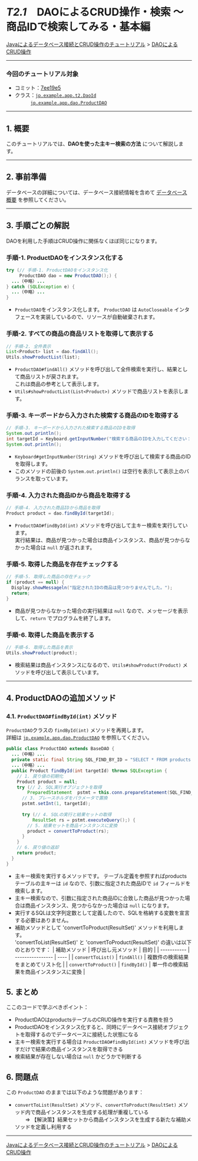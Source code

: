 # *T2.1*　DAOによるCRUD操作・検索 ～ 商品IDで検索してみる・基本編

[Javaによるデータベース接続とCRUD操作のチュートリアル](../tutorials.md) > [DAOによるCRUD操作](./20-dao.md)

---
### 今回のチュートリアル対象

- コミット：[7ee19e5](https://github.com/612-teacher001/jbasic-dao-demo/commit/7ee19e5)
- クラス：[`jp.example.app.t2.DaoId`](https://github.com/612-teacher001/jbasic-dao-demo/blob/main/src/main/java/jp/example/app/t2/DaoId.java)  
　　　[`jp.example.app.dao.ProductDAO`](https://github.com/612-teacher001/jbasic-dao-demo/blob/main/src/main/java/jp/example/app/dao/ProductDAO.java)

---

## 1. 概要

このチュートリアルでは、**DAOを使った主キー検索の方法** について解説します。

---

## 2. 事前準備

データベースの詳細については、データベース接続情報を含めて [データベース概要](../00-database.md) を参照してください。

---

## 3. 手順ごとの解説

DAOを利用した手順はCRUD操作に関係なくほぼ同じになります。

### 手順-1. ProductDAOをインスタンス化する
```java
try (// 手順-1. ProductDAOをインスタンス化
     ProductDAO dao = new ProductDAO();) {
  ...（中略）...
} catch (SQLException e) {
  ...（中略）...
}
```
- `ProductDAO`をインスタンス化します。
`ProductDAO` は `AutoCloseable` インタフェースを実装しているので、リソースが自動破棄されます。

### 手順-2. すべての商品の商品リストを取得して表示する
```java
// 手順-2. 全件表示
List<Product> list = dao.findAll();
Utils.showProductList(list);
```
- `ProductDAO#findAll()` メソッドを呼び出して全件検索を実行し、結果として商品リストが戻されます。  
これは商品の参考として表示します。
- `Utils#showProductList(List<Product>)` メソッドで商品リストを表示します。

### 手順-3. キーボードから入力された検索する商品のIDを取得する 
```java
// 手順-3. キーボードから入力された検索する商品のIDを取得
System.out.println();
int targetId = Keyboard.getInputNumber("検索する商品のIDを入力してください：");
System.out.println();
```
- `Keyboard#getInputNumber(String)` メソッドを呼び出して検索する商品のIDを取得します。
- このメソッドの前後の `System.out.println()` は空行を表示して表示上のバランスを取っています。

### 手順-4. 入力された商品IDから商品を取得する
```java
// 手順-4. 入力された商品IDから商品を取得
Product product = dao.findById(targetId);
```
- `ProductDAO#findById(int)` メソッドを呼び出して主キー検索を実行しています。  
実行結果は、商品が見つかった場合は商品インスタンス、商品が見つからなかった場合は `null` が返されます。  

### 手順-5. 取得した商品を存在チェックする
```java
// 手順-5. 取得した商品の存在チェック
if (product == null) {
  Display.showMessageln("指定されたIDの商品は見つかりませんでした。");
  return;
}
```
- 商品が見つからなかった場合の実行結果は `null` なので、メッセージを表示して、`return` でプログラムを終了します。  

### 手順-6. 取得した商品を表示する 
```java
// 手順-6. 取得した商品を表示
Utils.showProduct(product);
```
- 検索結果は商品インスタンスになるので、`Utils#showProduct(Product)` メソッドを呼び出して表示しています。

---

## 4. ProductDAOの追加メソッド

### 4.1. `ProductDAO#findById(int)` メソッド
`ProductDAO`クラスの `findById(int)` メソッドを再掲します。  
詳細は [`jp.example.app.dao.ProductDAO`](https://github.com/612-teacher001/jbasic-dao-demo/blob/main/src/main/java/jp/example/app/dao/ProductDAO.java) を参照してください。

```java
public class ProductDAO extends BaseDAO {
  ...（中略）...
  private static final String SQL_FIND_BY_ID = "SELECT * FROM products WHERE id = ?";
  ...（中略）...
  public Product findById(int targetId) throws SQLException {
    // 1. 戻り値の初期化
    Product product = null;
    try (// 2. SQL実行オブジェクトを取得
        PreparedStatement  pstmt = this.conn.prepareStatement(SQL_FIND_BY_ID);) {
      // 3. プレースホルダをパラメータで置換
      pstmt.setInt(1, targetId);
      
      try (// 4. SQLの実行と結果セットの取得
          ResultSet rs = pstmt.executeQuery();) {
        // 5. 結果セットを商品インスタンスに変換
        product = convertToProduct(rs);
      }
    }
    // 6. 戻り値の返却
    return product;
  }
}
```
- 主キー検索を実行するメソッドです。
テーブル定義を参照すればproductsテーブルの主キーは `id` なので、引数に指定された商品IDで `id` フィールドを検索します。
- 主キー検索なので、引数に指定された商品IDに合致した商品が見つかった場合は商品インスタンス、見つからなかった場合は `null` になります。
- 実行するSQLは文字列定数として定義したので、SQLを格納する変数を宣言する必要はありません。
- 補助メソッドとして 'convertToProduct(ResultSet)' メソッドを利用します。  
'convertToList(ResultSet)' と 'convertToProduct(ResultSet)' の違いは以下のとおりです：
  | 補助メソッド | 呼び出し元メソッド | 目的 |
  | ----------- | ---------------- | ---- |
  | `convertToList()`    | `findAll()`  | 複数件の検索結果をまとめてリスト化   |
  | `convertToProduct()` | `findById()` | 単一件の検索結果を商品インスタンスに変換 |

## 5. まとめ

ここのコードで学ぶべきポイント：

  - ProductDAOはproductsテーブルのCRUD操作を実行する責務を担う
  - ProductDAOをインスタンス化すると、同時にデータベース接続オブジェクトを取得するのでデータベースに接続した状態になる
  - 主キー検索を実行する場合は `ProductDAO#findById(int)` メソッドを呼び出すだけで結果の商品インスタンスを取得できる
  - 検索結果が存在しない場合は `null` かどうかで判断する

## 6. 問題点
この `ProductDAO` のままでは以下のような問題があります：

  - `convertToList(ResultSet)` メソッド、`convertToProduct(ResultSet)` メソッド内で商品インスタンスを生成する処理が重複している  
  　　⇒ 【解決策】結果セットから商品インスタンスを生成する新たな補助メソッドを定義し利用する

---

[Javaによるデータベース接続とCRUD操作のチュートリアル](../tutorials.md) > [DAOによるCRUD操作](./20-dao.md)
